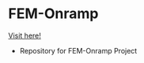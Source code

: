 # FEM-Onramp
[Visit here!](https://devhiteshk.github.io/FEM-Onramp)
- Repository for FEM-Onramp Project
